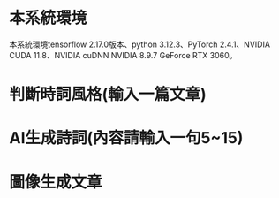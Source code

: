 # 本系統環境
本系統環境tensorflow 2.17.0版本、python 3.12.3、PyTorch 2.4.1、NVIDIA CUDA 11.8、NVIDIA cuDNN NVIDIA 8.9.7 GeForce RTX 3060。
# 判斷時詞風格(輸入一篇文章)
# AI生成詩詞(內容請輸入一句5~15) 
# 圖像生成文章


